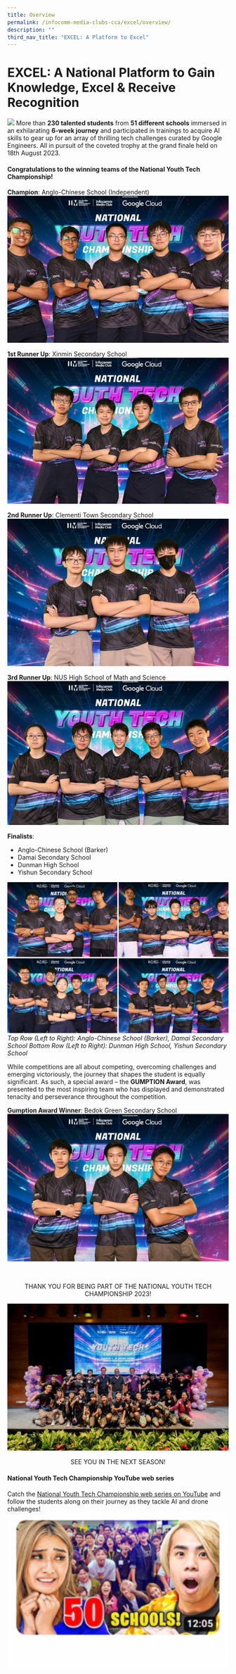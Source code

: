 ```yaml
---
title: Overview
permalink: /infocomm-media-clubs-cca/excel/overview/
description: ""
third_nav_title: "EXCEL: A Platform to Excel"
---
```

# EXCEL: A National Platform to Gain Knowledge, Excel &amp; Receive Recognition


![](/images/NYTC2023/nytc%20web%20banner.png)
More than **230 talented students** from **51 different schools** immersed in an exhilarating **6-week journey** and participated in trainings to acquire AI skills to gear up for an array of thrilling tech challenges curated by Google Engineers. All in pursuit of the coveted trophy at the grand finale held on 18th August 2023.

#### **Congratulations to the winning teams of the National Youth Tech Championship!**


**Champion**: Anglo-Chinese School (Independent)
![](/images/NYTC2023/champion%20-%20anglo-chinese%20school%20(independent).jpg)

**1st Runner Up**: Xinmin Secondary School
![](/images/NYTC2023/1st%20runner%20up%20-%20xinmin%20secondary%20school.jpg)

**2nd Runner Up**: Clementi Town Secondary School
![](/images/NYTC2023/2nd%20runner%20up%20-%20clementi%20town%20secondary%20school.jpg)

**3rd Runner Up**: NUS High School of Math and Science
![](/images/NYTC2023/3rd%20runner%20up-%20nus%20high%20school%20of%20math%20and%20science.jpg)

**Finalists**: 
* Anglo-Chinese School (Barker)
* Damai Secondary School
* Dunman High School
* Yishun Secondary School

![](/images/NYTC2023/finalist%20x%204.png)
*Top Row (Left to Right): Anglo-Chinese School (Barker), Damai Secondary School
Bottom Row (Left to Right): Dunman High School, Yishun Secondary School*

While competitions are all about competing, overcoming challenges and emerging victoriously, the journey that shapes the student is equally significant. As such, a special award – the **GUMPTION Award**, was presented to the most inspiring team who has displayed and demonstrated tenacity and perseverance throughout the competition.

**Gumption Award Winner**: Bedok Green Secondary School
![](/images/NYTC2023/gumption%20award%20winner%20-%20bedok%20green%20secondary%20school.jpg)

<br>

<center>
  <p> THANK YOU FOR BEING PART OF THE NATIONAL YOUTH TECH CHAMPIONSHIP 2023!</p>
</center>

![](/images/NYTC2023/thank%20you%20for%20being%20part%20of%20the%20national%20youth%20tech%20championship%202023!.jpg)

<center>
  <p> SEE YOU IN THE NEXT SEASON!</p>
</center>

#### **National Youth Tech Championship YouTube web series**

Catch the [National Youth Tech Championship web series on YouTube](https://www.youtube.com/playlist?list=PLctna5nnXQyPiplW_Sf4Bp8KPbtYky4aR) and follow the students along on their journey as they tackle AI and drone challenges!
![](/images/NYTC2023/youtube%20web%20series%20new.png)